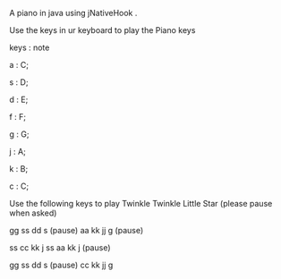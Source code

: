 A piano in java using jNativeHook .

Use the keys in ur  keyboard to play the Piano keys

keys : note

a : C;

s : D;

d : E;

f : F;

g : G;

j : A;

k : B;

c : C;


Use the following keys to play Twinkle Twinkle Little Star (please pause when asked)

gg ss dd s (pause) aa kk jj g (pause)

ss cc kk j ss aa kk j (pause)

gg ss dd s (pause) cc kk jj  g
